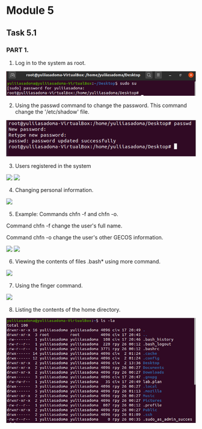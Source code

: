 # Module 5 

## Task 5.1

### PART 1.

1) Log in to the system as root.

<img src="https://github.com/Yuliia-Sadoma/DevOps_online_Kyiv_2020Q42021Q1/blob/main/m5/task5.1/screenshots/5.1.PNG?raw=true">

2) Using the passwd command to change the password. This command change the '/etc/shadow' file.

<img src="https://github.com/Yuliia-Sadoma/DevOps_online_Kyiv_2020Q42021Q1/blob/main/m5/task5.1/screenshots/2.PNG?raw=true">

3) Users registered in the system

<img src="https://github.com/Yuliia-Sadoma/DevOps_online_Kyiv_2020Q42021Q1/blob/main/m5/task10/screenshots/33.PNG?raw=true">

<img src="https://github.com/Yuliia-Sadoma/DevOps_online_Kyiv_2020Q42021Q1/blob/main/m5/task10/screenshots/34.PNG?raw=true">

4) Changing personal information.

<img src="https://github.com/Yuliia-Sadoma/DevOps_online_Kyiv_2020Q42021Q1/blob/main/m5/task10/screenshots/7.PNG?raw=true">

5) Example: Commands chfn -f and chfn -o.

Command chfn -f change the user's full name.

Command chfn -o change the user's other GECOS information.

<img src="https://github.com/Yuliia-Sadoma/DevOps_online_Kyiv_2020Q42021Q1/blob/main/m5/task10/screenshots/8.PNG?raw=true">

<img src="https://github.com/Yuliia-Sadoma/DevOps_online_Kyiv_2020Q42021Q1/blob/main/m5/task10/screenshots/9.PNG?raw=true">

6) Viewing the contents of files .bash* using more command.

<img src="https://github.com/Yuliia-Sadoma/DevOps_online_Kyiv_2020Q42021Q1/blob/main/m5/task10/screenshots/12.PNG?raw=true">

7) Using the finger command.

<img src="https://github.com/Yuliia-Sadoma/DevOps_online_Kyiv_2020Q42021Q1/blob/main/m5/task13/screenshots/12.PNG?raw=true">

8) Listing the contents of the home directory.

<img src="https://github.com/Yuliia-Sadoma/DevOps_online_Kyiv_2020Q42021Q1/blob/main/m5/task5.1/screenshots/12.PNG?raw=true">
